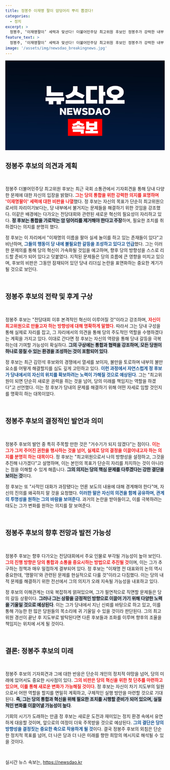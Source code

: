 ```yaml
---
title: 정봉주 이재명 팔이 암덩어리 뿌리 뽑겠다!
categories:
  - 정치
excerpt: >
  정봉주, ‘이재명팔이’ 세력과 맞선다! 더불어민주당 최고위원 후보인 정봉주가 강력한 내부 개혁 의지를 드러내며, 통합을 저해하는 암 덩어리를 뿌리 뽑겠다고 선언했다. 그의 도전이 당의 향후 방향에 어떤 변화를 가져올지 관심이 집중된다.
feature_text: >
  정봉주, ‘이재명팔이’ 세력과 맞선다! 더불어민주당 최고위원 후보인 정봉주가 강력한 내부 개혁 의지를 드러내며, 통합을 저해하는 암 덩어리를 뿌리 뽑겠다고 선언했다. 그의 도전이 당의 향후 방향에 어떤 변화를 가져올지 관심이 집중된다.
image: '/assets/img/newsdao_breakingnews.jpg'
---
```


<p><img src="/assets/img/newsdao_breakingnews.jpg" alt="koreaapp 속보" /></p>

<h2 data-ke-size="size26">정봉주 후보의 의견과 계획</h2>

<p data-ke-size="size16">&nbsp;</p>

<p>정봉주 더불어민주당 최고위원 후보는 최근 국회 소통관에서 기자회견을 통해 당내 다양한 문제에 대한 자신의 입장을 밝혔다. <b><span style="color: #ee2323;">그는 당의 통합을 위한 강력한 의지를 표명하며 '이재명팔이' 세력에 대한 비판을 나열</span></b>했다. 정 후보는 자신의 목표가 단순히 최고위원으로서의 자리이기보다는, 당 내부에서 불거지는 문제들을 해결하기 위한 것임을 강조했다. 이같은 배경에는 다가오는 전당대회와 관련된 새로운 혁신의 필요성이 자리하고 있다. <b><span style="background-color: #21538527;">정 후보는 통합을 가로막는 암 덩어리를 제거해야 한다고 주장</span></b>하며, 필요한 조치를 취하겠다는 의지를 분명히 했다.</p>

<p>정 후보는 이 자리에서 "이재명의 이름을 팔아 실세 놀이를 하고 있는 존재들이 있다"고 비난하며, <b><span style="color: #1a5490;">그들의 행동이 당 내에 불필요한 갈등을 조성하고 있다고 언급</span></b>했다. 그는 이러한 문제의를 통해 당의 혁신이 가속화될 것임을 예고하며, 향후 당의 방향성을 스스로 리드할 준비가 되어 있다고 덧붙였다. 지적된 문제들은 당의 흐름에 큰 영향을 미치고 있으며, 후보의 비판은 그동안 잠재되어 있던 당내 리더십 논란을 표면화하는 중요한 계기가 될 것으로 보인다.</p>

<p data-ke-size="size16">&nbsp;</p>

<h2 data-ke-size="size26">정봉주 후보의 전략 및 후계 구상</h2>

<p data-ke-size="size16">&nbsp;</p>

<p>정봉주 후보는 "전당대회 이후 본격적인 혁신이 이루어질 것"이라고 강조하며, <b><span style="color: #ee2323;">자신이 최고위원으로 만들고자 하는 방향성에 대해 명확하게 말했다</span></b>. 따라서 그는 당내 구성을 통해 실제로 자리를 잡고, 그 자리에서의 의견을 통해 당의 주도적인 역할을 수행하겠다는 계획을 가지고 있다. 이대로 간다면 정 후보는 자신의 역량을 통해 당내 갈등을 극복하는데 기여할 가능성이 확실하다. <b><span style="background-color: #21538527;">그의 구상에는 통합과 협력을 강조하며, 모든 당원이 하나로 뭉칠 수 있는 환경을 조성하는 것이 포함되어 있다</span></b>.</p>

<p>정 후보는 최근 김민석 후보와의 경쟁에서 열세를 보이자, 불만을 토로하며 내부의 불만 요소를 어떻게 해결할지를 심도 깊게 고민하고 있다. <b><span style="color: #1a5490;">이런 과정에서 자연스럽게 정 후보가 당내에서의 자신의 위치를 확보하려는 노력이 가해질 것으로 예상된다</span></b>. 그는 "최고위원이 되면 단순히 새로운 권력을 쥐는 것을 넘어, 당의 미래를 책임지는 역할을 하겠다"고 선언했다. 이는 정 후보가 당내의 문제를 해결하기 위해 어떤 자세로 임할 것인지를 명확히 하는 대목이었다.</p>

<p data-ke-size="size16">&nbsp;</p>

<h2 data-ke-size="size26">정봉주 후보의 결정적인 발언과 의미</h2>

<p data-ke-size="size16">&nbsp;</p>

<p>정봉주 후보의 발언 중 특히 주목할 만한 것은 "거수기가 되지 않겠다"는 점이다. <b><span style="color: #ee2323;">이는 그가 그저 주어진 권한을 행사하는 것을 넘어, 실제로 당의 결정을 이끌어내고자 하는 의지를 분명히 하는 대목이다</span></b>. 정 후보는 "최고위원으로서 나의 방향성을 설정하고, 그것을 추진해 나가겠다"고 설명하며, 이는 본인의 목표가 단순히 자리를 차지하는 것이 아니라는 점을 이해할 수 있게 해줍니다. <b><span style="background-color: #21538527;">그의 의지는 당의 핵심 문제를 다루겠다는 강한 결단을 보이는 것</span></b>이다.</p>

<p>정 후보는 또 "사적인 대화가 과장됐다는 언론 보도의 내용에 대해 경계해야 한다"며, 자신의 진의를 왜곡하지 말 것을 요청했다. <b><span style="color: #1a5490;">이러한 말은 자신의 의견을 함께 공유하며, 관계의 투명성을 원하는 그의 바람을 보여준다</span></b>. 과거의 논란을 받아들이고, 이를 극복하려는 태도는 그가 변화를 원하는 의지를 잘 보여준다.</p>

<p data-ke-size="size16">&nbsp;</p>

<h2 data-ke-size="size26">정봉주 후보의 향후 전망과 발전 가능성</h2>

<p data-ke-size="size16">&nbsp;</p>

<p>정봉주 후보는 향후 다가오는 전당대회에서 주요 인물로 부각될 가능성이 높아 보인다. <b><span style="color: #ee2323;">그의 진행 방향은 당의 통합과 소통을 중요시하는 방법으로 추진될 것</span></b>이며, 이는 그가 추구하는 정책과 매우 밀접하게 결부되어 있다. 정 후보는 "이재명 전 대표와의 논의 역시 중요한데, '명팔이'와 관련된 문제를 현실적으로 다룰 것"이라고 다짐했다. 이는 당의 내적 문제를 해결하기 위한 전선에서 그의 의지가 오래 지속될 가능성을 내포하고 있다.</p>

<p>정 후보의 이해관계는 더욱 복잡하게 얽혀있으며, 그가 필연적으로 직면할 문제들은 당의 갈등 상황이다. <b><span style="background-color: #21538527;">그러나 그는 상황을 긍정적인 방향으로 이끌어 가기 위해 다양한 노력을 기울일 것으로 예상된다</span></b>. 이는 그가 당내에서 지닌 신뢰를 바탕으로 하고 있고, 이를 통해 가능한 한 많은 당원들의 목소리에 귀 기울일 수 있을 것이라 판단된다. 그의 최고위원 경선이 끝난 후 지도부로 발탁된다면 다른 후보들과 조화를 이루며 향후의 조율을 책임지는 위치에 서게 될 것이다.</p>

<p data-ke-size="size16">&nbsp;</p>

<h2 data-ke-size="size26">결론: 정봉주 후보의 미래</h2>

<p data-ke-size="size16">&nbsp;</p>

<p>정봉주 후보의 기자회견과 그에 대한 반응은 단순히 개인의 정치적 야망을 넘어, 당의 미래에 있어서도 중요한 시사점이 있다. <b><span style="color: #ee2323;">그의 비판은 당의 혁신을 위한 첫 단추를 마련하고 있으며, 이를 통해 새로운 변화가 가능해질 것이다</span></b>. 정 후보는 자신이 차기 지도부의 일원으로서 어떤 역할을 할지를 면밀히 계획하고, 구체적인 실행 방안을 마련할 것으로 기대된다. <b><span style="background-color: #21538527;">즉, 그는 당의 통합과 혁신을 위해 필요한 조치를 시행할 준비가 되어 있으며, 실질적인 변화를 이끌어낼 가능성이 높다</span></b>.</p>

<p>기회의 시기가 도래하는 만큼 정 후보는 새로운 도전과 재미있는 정치 환경 속에서 유연하게 대응할 것이며, 앞으로의 여정이 더욱 주목받을 것으로 예상된다. <b><span style="color: #1a5490;">그의 결단은 당의 방향성을 결정짓는 중요한 축으로 작용하게 될 것</span></b>이다. 결국 정봉주 후보의 외침은 단순한 정치적 목표를 넘어, 더 나은 당과 더 나은 미래를 향한 희망의 메시지로 해석될 수 있을 것이다. </p>

<p data-ke-size="size16">&nbsp;</p>
실시간 뉴스 속보는, <a href="https://newsdao.kr" rel="dofollow">https://newsdao.kr</a>


